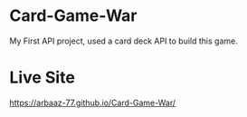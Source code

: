 # Card-Game-War
My First API project, used a card deck API to build this game.

# Live Site
https://arbaaz-77.github.io/Card-Game-War/
